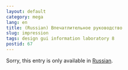 ```yaml
---
layout: default
category: mega
lang: en
title: (Russian) Впечатлительное руководство
slug: impression
tags: design gui information laboratory 8 
postid: 67
---
```

<p>Sorry, this entry is only available in <a href="/mega/export/getposts.php">Russian</a>.</p>